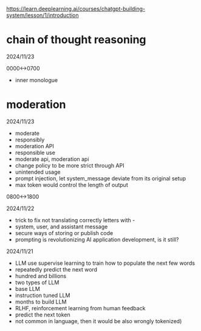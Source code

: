 https://learn.deeplearning.ai/courses/chatgpt-building-system/lesson/1/introduction

# chain of thought reasoning

2024/11/23

0000<->0700

- inner monologue

# moderation

2024/11/23

- moderate
- responsibly
- moderation API
- responsible use
- moderate api, moderation api
- change policy to be more strict through API
- unintended usage
- prompt injection, let system_message deviate from its original setup
- max token would control the length of output

0800<->1800

2024/11/22

- trick to fix not translating correctly letters with -
- system, user, and assistant message
- secure ways of storing or publish code
- prompting is revolutionizing AI application development, is it still?

2024/11/21

- LLM use supervise learning to train how to populate the next few words
- repeatedly predict the next word
- hundred and billions
- two types of LLM
- base LLM
- instruction tuned LLM
- months to build LLM
- RLHF, reinforcement learning from human feedback
- predict the next token
- not common in language, then it would be also wrongly tokenized)
